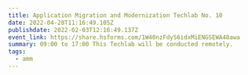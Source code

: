 ```yaml
---
title: Application Migration and Modernization Techlab No. 10
date: 2022-04-28T11:16:49.105Z
publishdate: 2022-02-03T12:16:49.137Z
event_link: https://share.hsforms.com/1W40nzFdyS6idxMiENGSEWA48awa
summary: 09:00 to 17:00 This Techlab will be conducted remotely.
tags:
  - amm
---
```

